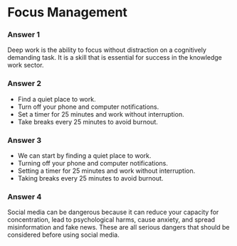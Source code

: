 # Focus Management

### Answer 1
Deep work is the ability to focus without distraction on a cognitively demanding task. It is a skill that is essential for success in the knowledge work sector.

### Answer 2
- Find a quiet place to work.
- Turn off your phone and computer notifications.
- Set a timer for 25 minutes and work without interruption.
- Take breaks every 25 minutes to avoid burnout.

### Answer 3
- We can start by finding a quiet place to work.
- Turning off your phone and computer notifications.
- Setting a timer for 25 minutes and work without interruption.
- Taking breaks every 25 minutes to avoid burnout.

### Answer 4
Social media can be dangerous because it can reduce your capacity for concentration, lead to psychological harms, cause anxiety, and spread misinformation and fake news. These are all serious dangers that should be considered before using social media. 
  
